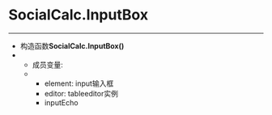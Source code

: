 # SocialCalc.InputBox

---

- 构造函数**SocialCalc.InputBox()**
- - 成员变量:
  - - element: input输入框
    - editor: tableeditor实例
    - inputEcho